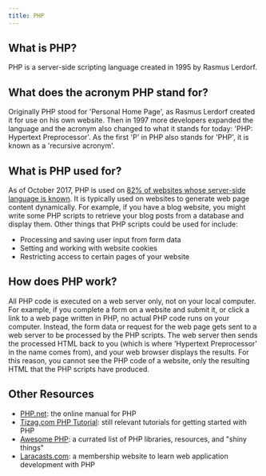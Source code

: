 ```yaml
---
title: PHP
---
```


## What is PHP?

PHP is a server-side scripting language created in 1995 by Rasmus Lerdorf.

## What does the acronym PHP stand for?

Originally PHP stood for 'Personal Home Page', as Rasmus Lerdorf created it for use on his own website. Then in 1997 more developers expanded the language and the acronym also changed to what it stands for today: 'PHP: Hypertext Preprocessor'. As the first 'P' in PHP also stands for 'PHP', it is known as a 'recursive acronym'.

## What is PHP used for?

As of October 2017, PHP is used on [82% of websites whose server-side language is known](https://w3techs.com/technologies/overview/programming_language/all). It is typically used on websites to generate web page content dynamically. For example, if you have a blog website, you might write some PHP scripts to retrieve your blog posts from a database and display them. Other things that PHP scripts could be used for include:

* Processing and saving user input from form data
* Setting and working with website cookies
* Restricting access to certain pages of your website

## How does PHP work?

All PHP code is executed on a web server only, not on your local computer. For example, if you complete a form on a website and submit it, or click a link to a web page written in PHP, no actual PHP code runs on your computer. Instead, the form data or request for the web page gets sent to a web server to be processed by the PHP scripts. The web server then sends the processed HTML back to you (which is where 'Hypertext Preprocessor' in the name comes from), and your web browser displays the results. For this reason, you cannot see the PHP code of a website, only the resulting HTML that the PHP scripts have produced.

## Other Resources

- [PHP.net](http://php.net/): the online manual for PHP
- [Tizag.com PHP Tutorial](http://www.tizag.com/phpT/): still relevant tutorials for getting started with PHP
- [Awesome PHP](https://github.com/ziadoz/awesome-php): a currated list of PHP libraries, resources, and "shiny things"
- [Laracasts.com](https://laracasts.com/): a membership website to learn web application development with PHP
